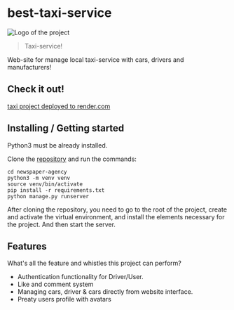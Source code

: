 # best-taxi-service
![Logo of the project](https://raw.githubusercontent.com/vulpemventures/liquid.taxi/master/src/images/taxi-social.jpg)


> Taxi-service!

Web-site for manage local taxi-service with cars, drivers and manufacturers!

## Check it out!

[taxi project deployed to render.com](https://best-taxi-service.onrender.com/)

## Installing / Getting started

Python3 must be already installed.

Clone the [repository](https://github.com/AriohBelskij/best-taxi-service) and run the commands:

```shell
cd newspaper-agency
python3 -m venv venv
source venv/bin/activate
pip install -r requirements.txt
python manage.py runserver
```

After cloning the repository, you need to go to the root of the project, create and activate the virtual environment, and install the elements necessary for the project. And then start the server.

## Features

What's all the feature and whistles this project can perform?
* Authentication functionality for Driver/User.
* Like and comment system
* Managing cars, driver & cars directly from website interface.
* Preaty users profile with avatars
